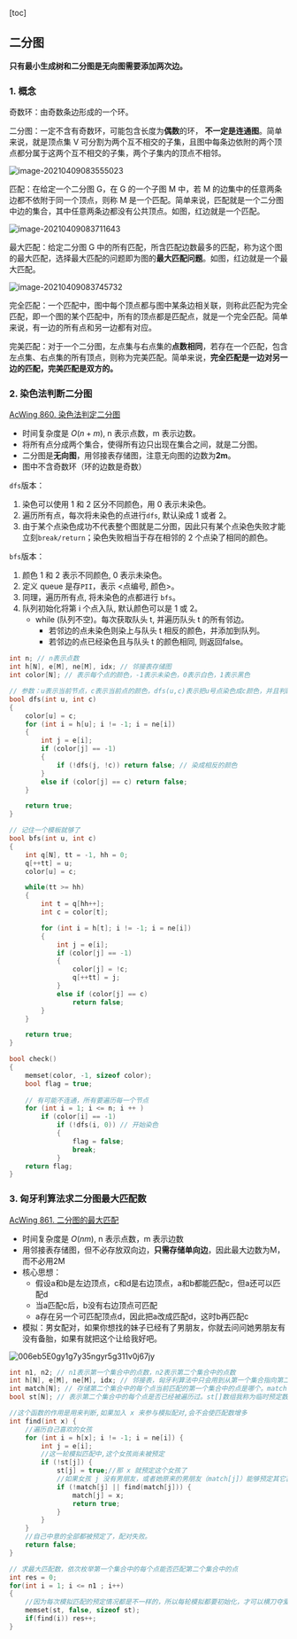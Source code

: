 [toc]

## 二分图

**只有最小生成树和二分图是无向图需要添加两次边。**

### 1. 概念

奇数环：由奇数条边形成的一个环。

二分图：一定不含有奇数环，可能包含长度为**偶数**的环， **不一定是连通图**。简单来说，就是顶点集 V 可分割为两个互不相交的子集，且图中每条边依附的两个顶点都分属于这两个互不相交的子集，两个子集内的顶点不相邻。

![image-20210409083555023](assets/image-20210409083555023.png)

匹配：在给定一个二分图 G，在 G 的一个子图 M 中，若 M 的边集中的任意两条边都不依附于同一个顶点，则称 M 是一个匹配。简单来说，匹配就是一个二分图中边的集合，其中任意两条边都没有公共顶点。如图，红边就是一个匹配。

![image-20210409083711643](assets/image-20210409083711643.png)

最大匹配：给定二分图 G 中的所有匹配，所含匹配边数最多的匹配，称为这个图的最大匹配，选择最大匹配的问题即为图的**最大匹配问题**。如图，红边就是一个最大匹配。

![image-20210409083745732](assets/image-20210409083745732.png)

完全匹配：一个匹配中，图中每个顶点都与图中某条边相关联，则称此匹配为完全匹配，即一个图的某个匹配中，所有的顶点都是匹配点，就是一个完全匹配。简单来说，有一边的所有点和另一边都有对应。



完美匹配：对于一个二分图，左点集与右点集的**点数相同**，若存在一个匹配，包含左点集、右点集的所有顶点，则称为完美匹配。简单来说，**完全匹配是一边对另一边的匹配，完美匹配是双方的。**



### 2. 染色法判断二分图

[AcWing 860. 染色法判定二分图](https://www.acwing.com/problem/content/862/)

+ 时间复杂度是 $O(n+m)$, n 表示点数，m 表示边数。
+ 将所有点分成两个集合，使得所有边只出现在集合之间，就是二分图。
+ 二分图是**无向图**，用邻接表存储图，注意无向图的边数为**2m**。
+ 图中不含奇数环（环的边数是奇数）

`dfs`版本：

1. 染色可以使用 1 和 2 区分不同颜色，用 0 表示未染色。
2. 遍历所有点，每次将未染色的点进行`dfs`, 默认染成 1 或者 2。
3. 由于某个点染色成功不代表整个图就是二分图，因此只有某个点染色失败才能立刻`break/return`；染色失败相当于存在相邻的 2 个点染了相同的颜色。

`bfs`版本：

1. 颜色 1 和 2 表示不同颜色, 0 表示未染色。
2. 定义 queue 是存`PII`，表示 <点编号, 颜色>。
3. 同理，遍历所有点, 将未染色的点都进行 `bfs`。
4. 队列初始化将第 i 个点入队, 默认颜色可以是 1 或 2。
   + while (队列不空)。每次获取队头 t, 并遍历队头 t 的所有邻边。
     + 若邻边的点未染色则染上与队头 t 相反的颜色，并添加到队列。
     + 若邻边的点已经染色且与队头 t 的颜色相同, 则返回false。

```cpp
int n; // n表示点数
int h[N], e[M], ne[M], idx; // 邻接表存储图
int color[N]; // 表示每个点的颜色，-1表示未染色，0表示白色，1表示黑色

// 参数：u表示当前节点，c表示当前点的颜色，dfs(u,c)表示把u号点染色成c颜色，并且判断从u号点开始染其他相连的点是否成功
bool dfs(int u, int c)
{
    color[u] = c;
    for (int i = h[u]; i != -1; i = ne[i])
    {
        int j = e[i];
        if (color[j] == -1)
        {
            if (!dfs(j, !c)) return false; // 染成相反的颜色
        }
        else if (color[j] == c) return false;
    }

    return true;
}

// 记住一个模板就够了
bool bfs(int u, int c)
{
    int q[N], tt = -1, hh = 0;
    q[++tt] = u;
    color[u] = c;

    while(tt >= hh)
    {
        int t = q[hh++];
        int c = color[t];

        for (int i = h[t]; i != -1; i = ne[i])
        {
            int j = e[i];
            if (color[j] == -1)
            {
                color[j] = !c;
                q[++tt] = j; 
            }
            else if (color[j] == c)
                return false;
        }
    }

    return true;
}

bool check()
{
    memset(color, -1, sizeof color);
    bool flag = true;
    
    // 有可能不连通，所有要遍历每一个节点
    for (int i = 1; i <= n; i ++ )
        if (color[i] == -1)
            if (!dfs(i, 0)) // 开始染色
            {
                flag = false;
                break;
            }
    return flag;
}
```



### 3. 匈牙利算法求二分图最大匹配数

[AcWing 861. 二分图的最大匹配](https://www.acwing.com/problem/content/863/)

+ 时间复杂度是 $O(nm)$, n 表示点数，m 表示边数
+ 用邻接表存储图，但不必存放双向边，**只需存储单向边**，因此最大边数为M，而不必用2M
+ 核心思想：
  + 假设a和b是左边顶点，c和d是右边顶点，a和b都能匹配c，但a还可以匹配d
  + 当a匹配c后，b没有右边顶点可匹配
  + a存在另一个可匹配顶点d，因此把a改成匹配d，这时b再匹配c
+ 模拟：男女配对，如果你想找的妹子已经有了男朋友，你就去问问她男朋友有没有备胎，如果有就把这个让给我好吧。

![006eb5E0gy1g7y35ngyr5g311v0j67jy](assets/006eb5E0gy1g7y35ngyr5g311v0j67jy.gif)

```cpp
int n1, n2; // n1表示第一个集合中的点数，n2表示第二个集合中的点数
int h[N], e[M], ne[M], idx; // 邻接表，匈牙利算法中只会用到从第一个集合指向第二个集合的边，所以这里只用存一个方向的边
int match[N]; // 存储第二个集合中的每个点当前匹配的第一个集合中的点是哪个。match[j]=a，表示女孩j的现有配对男友是a。
bool st[N]; // 表示第二个集合中的每个点是否已经被遍历过。st[]数组我称为临时预定数组，st[j]=true表示一轮模拟匹配中，女孩j被预定了。

//这个函数的作用是用来判断,如果加入 x 来参与模拟配对,会不会使匹配数增多
int find(int x) {
    //遍历自己喜欢的女孩
    for (int i = h[x]; i != -1; i = ne[i]) {
        int j = e[i];
        //这一轮模拟匹配中,这个女孩尚未被预定
        if (!st[j]) {
            st[j] = true;//那 x 就预定这个女孩了
            //如果女孩 j 没有男朋友，或者她原来的男朋友（match[j]）能够预定其它喜欢的女孩，配对成功,更新match
            if (!match[j] || find(match[j])) {
                match[j] = x;
                return true;
            }
        }
    }
    //自己中意的全部都被预定了，配对失败。
    return false;
}

// 求最大匹配数，依次枚举第一个集合中的每个点能否匹配第二个集合中的点
int res = 0;
for(int i = 1; i <= n1 ; i++)
{  
    //因为每次模拟匹配的预定情况都是不一样的，所以每轮模拟都要初始化，才可以横刀夺爱
    memset(st, false, sizeof st);
    if(find(i)) res++;
} 
```

